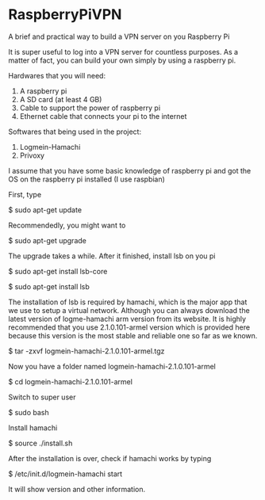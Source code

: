 RaspberryPiVPN
==============

A brief and practical way to build a VPN server on you Raspberry Pi


It is super useful to log into a VPN server for countless purposes. As a matter of fact, you can build your own simply by using a raspberry pi.

Hardwares that you will need: 

1. A raspberry pi 
2. A SD card (at least 4 GB)
3. Cable to support the power of raspberry pi
4. Ethernet cable that connects your pi to the internet

Softwares that being used in the project:

1. Logmein-Hamachi
2. Privoxy


I assume that you have some basic knowledge of raspberry pi and got the OS on the raspberry pi installed (I use raspbian)

First, type

$ sudo apt-get update

Recommendedly, you might want to 

$ sudo apt-get upgrade

The upgrade takes a while. After it finished, install lsb on you pi

$ sudo apt-get install lsb-core

$ sudo apt-get install lsb

The installation of lsb is required by hamachi, which is the major app that we use to setup a virtual network. Although you can always download the latest version of logme-hamachi arm version from its website. It is highly recommended that you use 2.1.0.101-armel version which is provided here because this version is the most stable and reliable one so far as we known.

$ tar -zxvf logmein-hamachi-2.1.0.101-armel.tgz

Now you have a folder named logmein-hamachi-2.1.0.101-armel

$ cd logmein-hamachi-2.1.0.101-armel

Switch to super user

$ sudo bash

Install hamachi 

$ source ./install.sh

After the installation is over, check if hamachi works by typing

$ /etc/init.d/logmein-hamachi start

It will show version and other information. 


